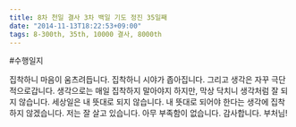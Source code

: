 ```yaml
---
title: 8차 천일 결사 3차 백일 기도 정진 35일째
date: "2014-11-13T18:22:53+09:00"
tags: 8-300th, 35th, 10000 결사, 8000th
---
```


#수행일지

집착하니 마음이 움츠려듭니다. 집착하니 시야가 좁아집니다. 그리고 생각은 자꾸 극단적으로갑니다. 생각으로는 매일 집착하지 말아야지 하지만, 막상 닥치니 생각처럼 잘 되지 않습니다. 세상일은 내 뜻대로 되지 않습니다. 내 뜻대로 되어야 한다는 생각에 집착하지 않겠습니다. 저는 잘 살고 있습니다. 아무 부족함이 없습니다. 감사합니다. 부처님!
